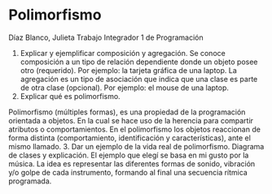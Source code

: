 # Polimorfismo

Díaz Blanco, Julieta
Trabajo Integrador 1 de Programación
1. Explicar y ejemplificar composición y agregación.
Se conoce composición a un tipo de relación dependiente donde un objeto posee otro (requerido). Por ejemplo: la tarjeta gráfica de una laptop.
La agregación es un tipo de asociación que indica que una clase es parte de otra clase (opcional). Por ejemplo: el mouse de una laptop.
2. Explicar qué es polimorfismo.

Polimorfismo (múltiples formas), es una propiedad de la programación orientada a objetos. En la cual se hace uso de la herencia para compartir atributos o comportamientos. En el polimorfismo los objetos reaccionan de forma distinta (comportamiento, identificación y características), ante el mismo llamado.
3. Dar un ejemplo de la vida real de polimorfismo. Diagrama de clases y explicación.
El ejemplo que elegí se basa en mi gusto por la música. La idea es representar las diferentes formas de sonido, vibración y/o golpe de cada instrumento, formando al final una secuencia rítmica programada. 
